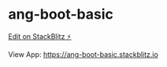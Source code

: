 # ang-boot-basic

[Edit on StackBlitz ⚡️](https://stackblitz.com/edit/ang-boot-basic)

View App: https://ang-boot-basic.stackblitz.io

